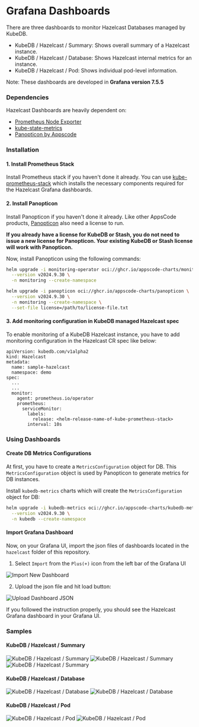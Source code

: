 # Grafana Dashboards

There are three dashboards to monitor Hazelcast Databases managed by KubeDB.

- KubeDB / Hazelcast / Summary: Shows overall summary of a Hazelcast instance.
- KubeDB / Hazelcast / Database: Shows Hazelcast internal metrics for an instance.
- KubeDB / Hazelcast / Pod: Shows individual pod-level information.

Note: These dashboards are developed in **Grafana version 7.5.5**

### Dependencies

Hazelcast Dashboards are heavily dependent on:

- [Prometheus Node Exporter](https://github.com/prometheus/node_exporter)
- [kube-state-metrics](https://github.com/kubernetes/kube-state-metrics)
- [Panopticon by Appscode](https://byte.builders/blog/post/introducing-panopticon/)


### Installation

#### 1. Install Prometheus Stack

Install Prometheus stack if you haven't done it already. You can use [kube-prometheus-stack](https://artifacthub.io/packages/helm/prometheus-community/kube-prometheus-stack) which installs the necessary components required for the Hazelcast Grafana dashboards.

#### 2. Install Panopticon

Install Panopticon if you haven't done it already. Like other AppsCode products, [Panopticon](https://byte.builders/blog/post/introducing-panopticon/) also need a license to run.

**If you already have a license for KubeDB or Stash, you do not need to issue a new license for Panopticon. Your existing KubeDB or Stash license will work with Panopticon.**

Now, install Panopticon using the following commands:

```bash
helm upgrade -i monitoring-operator oci://ghcr.io/appscode-charts/monitoring-operator \
  --version v2024.9.30 \
  -n monitoring --create-namespace

helm upgrade -i panopticon oci://ghcr.io/appscode-charts/panopticon \
  --version v2024.9.30 \
  -n monitoring --create-namespace \
  --set-file license=/path/to/license-file.txt
```

#### 3. Add monitoring configuration in KubeDB managed Hazelcast spec

To enable monitoring of a KubeDB Hazelcast instance, you have to add monitoring configuration in the Hazelcast CR spec like below:

```
apiVersion: kubedb.com/v1alpha2
kind: Hazelcast
metadata:
  name: sample-hazelcast
  namespace: demo
spec:
  ...
  ...
  monitor:
    agent: prometheus.io/operator
    prometheus:
      serviceMonitor:
        labels:
          release: <helm-release-name-of-kube-prometheus-stack>
        interval: 10s
```

### Using Dashboards

#### Create DB Metrics Configurations

At first, you have to create a `MetricsConfiguration` object for DB. This `MetricsConfiguration` object is used by Panopticon to generate metrics for DB instances.

Install `kubedb-metrics` charts which will create the `MetricsConfiguration` object for DB:

```bash
helm upgrade -i kubedb-metrics oci://ghcr.io/appscode-charts/kubedb-metrics \
  --version v2024.9.30 \
  -n kubedb --create-namespace
```

#### Import Grafana Dashboard

Now, on your Grafana UI, import the json files of dashboards located in the `hazelcast` folder of this repository.


1. Select `Import` from the `Plus(+)` icon from the left bar of the Grafana UI

![Import New Dashboard](/hazelcast/images/import_dashboard_1.png)

2. Upload the json file and hit load button:

![Upload Dashboard JSON](/hazelcast/images/import_dashboard_2.png)


If you followed the instruction properly, you should see the Hazelcast Grafana dashboard in your Grafana UI.

### Samples

####  KubeDB / Hazelcast / Summary

![KubeDB / Hazelcast / Summary](/hazelcast/images/hazelcast-summary-1.png)
![KubeDB / Hazelcast / Summary](/hazelcast/images/hazelcast-summary-2.png)
![KubeDB / Hazelcast / Summary](/hazelcast/images/hazelcast-summary-3.png)

#### KubeDB / Hazelcast / Database

![KubeDB / Hazelcast / Database](/hazelcast/images/hazelcast-database-1.png)
![KubeDB / Hazelcast / Database](/hazelcast/images/hazelcast-database-2.png)

#### KubeDB / Hazelcast / Pod

![KubeDB / Hazelcast / Pod](/hazelcast/images/hazelcast-pod-1.png)
![KubeDB / Hazelcast / Pod](/hazelcast/images/hazelcast-pod-2.png)